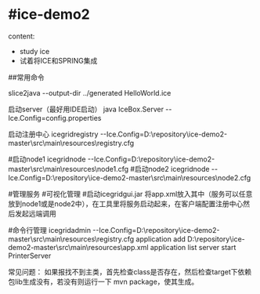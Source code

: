 #ice-demo2
===============

content:
- study ice
- 试着将ICE和SPRING集成


##常用命令

slice2java --output-dir ../generated  HelloWorld.ice


启动server（最好用IDE启动）
java IceBox.Server --Ice.Config=config.properties



启动注册中心
icegridregistry --Ice.Config=D:\repository\ice-demo2-master\src\main\resources\registry.cfg


#启动node1
icegridnode --Ice.Config=D:\repository\ice-demo2-master\src\main\resources\node1.cfg
#启动node2
icegridnode --Ice.Config=D:\repository\ice-demo2-master\src\main\resources\node2.cfg

#管理服务
#可视化管理
#启动icegridgui.jar 将app.xml放入其中（服务可以任意放到node1或是node2中），在工具里将服务启动起来，在客户端配置注册中心然后发起远端调用

#命令行管理
icegridadmin --Ice.Config=D:\repository\ice-demo2-master\src\main\resources\registry.cfg
application add D:\repository\ice-demo2-master\src\main\resources\app.xml
application list
server start PrinterServer


常见问题：
如果报找不到主类，首先检查class是否存在，然后检查target下依赖包lib生成没有，若没有则运行一下 mvn package，使其生成。